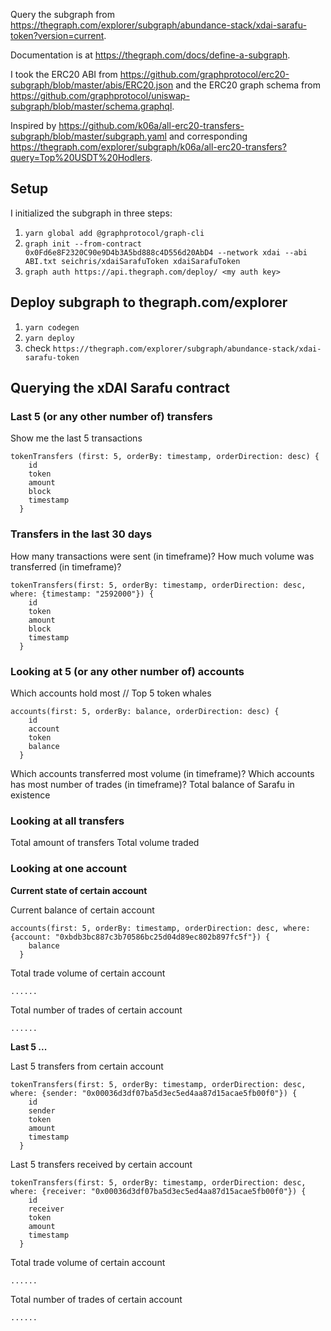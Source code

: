 Query the subgraph from https://thegraph.com/explorer/subgraph/abundance-stack/xdai-sarafu-token?version=current.

Documentation is at https://thegraph.com/docs/define-a-subgraph.

I took the ERC20 ABI from https://github.com/graphprotocol/erc20-subgraph/blob/master/abis/ERC20.json and the ERC20 graph schema from https://github.com/graphprotocol/uniswap-subgraph/blob/master/schema.graphql.

Inspired by https://github.com/k06a/all-erc20-transfers-subgraph/blob/master/subgraph.yaml and corresponding https://thegraph.com/explorer/subgraph/k06a/all-erc20-transfers?query=Top%20USDT%20Hodlers.

## Setup

I initialized the subgraph in three steps:

1. `yarn global add @graphprotocol/graph-cli`
2. `graph init --from-contract 0x0Fd6e8F2320C90e9D4b3A5bd888c4D556d20AbD4 --network xdai --abi ABI.txt seichris/xdaiSarafuToken xdaiSarafuToken`
3. `graph auth https://api.thegraph.com/deploy/ <my auth key>`

## Deploy subgraph to thegraph.com/explorer

1. `yarn codegen`
2. `yarn deploy`
3. check `https://thegraph.com/explorer/subgraph/abundance-stack/xdai-sarafu-token`

## Querying the xDAI Sarafu contract

### Last 5 (or any other number of) transfers

Show me the last 5 transactions
```
tokenTransfers (first: 5, orderBy: timestamp, orderDirection: desc) {
    id
    token
    amount
    block
    timestamp
  }
```

### Transfers in the last 30 days

How many transactions were sent (in timeframe)?
How much volume was transferred (in timeframe)?

```
tokenTransfers(first: 5, orderBy: timestamp, orderDirection: desc, where: {timestamp: "2592000"}) {
    id
    token
    amount
    block
    timestamp
  }
```

### Looking at 5 (or any other number of) accounts

Which accounts hold most // Top 5 token whales
```
accounts(first: 5, orderBy: balance, orderDirection: desc) {
    id
    account
    token
    balance
  }
```

Which accounts transferred most volume (in timeframe)?
Which accounts has most number of trades (in timeframe)?
Total balance of Sarafu in existence

### Looking at all transfers

Total amount of transfers
Total volume traded

### Looking at one account

**Current state of certain account**

Current balance of certain account

```
accounts(first: 5, orderBy: timestamp, orderDirection: desc, where: {account: "0xbdb3bc887c3b70586bc25d04d89ec802b897fc5f"}) {
    balance
  }
```

Total trade volume of certain account
```
......
```

Total number of trades of certain account
```
......
```

**Last 5 ...**

Last 5 transfers from certain account
```
tokenTransfers(first: 5, orderBy: timestamp, orderDirection: desc, where: {sender: "0x00036d3df07ba5d3ec5ed4aa87d15acae5fb00f0"}) {
    id
    sender
    token
    amount
    timestamp
  }
```

Last 5 transfers received by certain account
```
tokenTransfers(first: 5, orderBy: timestamp, orderDirection: desc, where: {receiver: "0x00036d3df07ba5d3ec5ed4aa87d15acae5fb00f0"}) {
    id
    receiver
    token
    amount
    timestamp
  }
```

Total trade volume of certain account
```
......
```

Total number of trades of certain account
```
......
```
